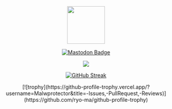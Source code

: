 <div id="header" align="center">
  <img src="https://media.tenor.com/dVVvVxCTXBMAAAAi/akirambow-smile-person.gif" width="100"/>
</div>
<div id="badges">
 <p align='center'> <a href="https://piaille.fr/@st4lwolf">
    <img src="https://img.shields.io/badge/mastodon-purple?style=for-the-badge&logo=mastodon&logoColor=white" alt="Mastodon Badge"/>
   </a></p>
</div>
<!--<p align='center'><img src="https://komarev.com/ghpvc/?username=Malwprotector&style=flat-square&color=blue" alt=""/></p>-->
<p align="center">
<img src="https://github-readme-stats.vercel.app/api/top-langs/?username=Malwprotector&exclude_repo=mc-seed-converter&theme=dark&langs_count=10&layout=compact"/>
</p>

<!--<p align="center">
<img src="https://github-readme-stats.vercel.app/api?username=Malwprotector&theme=dark&show_icons=true"/>
</p>-->
<p align="center">
<a href="https://git.io/streak-stats"><img src="https://github-readme-streak-stats.herokuapp.com?user=Malwprotector&theme=cobalt&mode=weekly&hide_current_streak=true" alt="GitHub Streak" /></a>
</p>
<center>
[![trophy](https://github-profile-trophy.vercel.app/?username=Malwprotector&title=-Issues,-PullRequest,-Reviews)](https://github.com/ryo-ma/github-profile-trophy)
</center>

